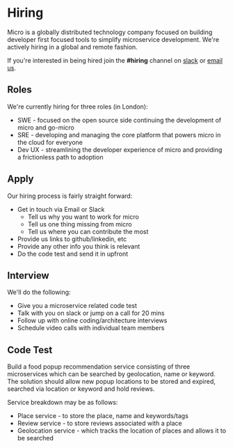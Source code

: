 # Hiring

Micro is a globally distributed technology company focused on building developer first focused tools to simplify 
microservice development. We're actively hiring in a global and remote fashion.

If you're interested in being hired join the **#hiring** channel on [slack](https://micro.mu/slack/) or [email us](hello@micro.mu).

## Roles

We're currently hiring for three roles (in London):

- SWE - focused on the open source side continuing the development of micro and go-micro
- SRE - developing and managing the core platform that powers micro in the cloud for everyone
- Dev UX - streamlining the developer experience of micro and providing a frictionless path to adoption

## Apply

Our hiring process is fairly straight forward:

- Get in touch via Email or Slack
  * Tell us why you want to work for micro
  * Tell us one thing missing from micro 
  * Tell us where you can contribute the most
- Provide us links to github/linkedin, etc
- Provide any other info you think is relevant
- Do the code test and send it in upfront

## Interview

We'll do the following:

- Give you a microservice related code test
- Talk with you on slack or jump on a call for 20 mins
- Follow up with online coding/architecture interviews
- Schedule video calls with individual team members

## Code Test 

Build a food popup recommendation service consisting of three microservices which can be searched by geolocation, name or keyword.
The solution should allow new popup locations to be stored and expired, searched via location or keyword and hold reviews.

Service breakdown may be as follows:

- Place service - to store the place, name and keywords/tags
- Review service - to store reviews associated with a place
- Geolocation service - which tracks the location of places and allows it to be searched
